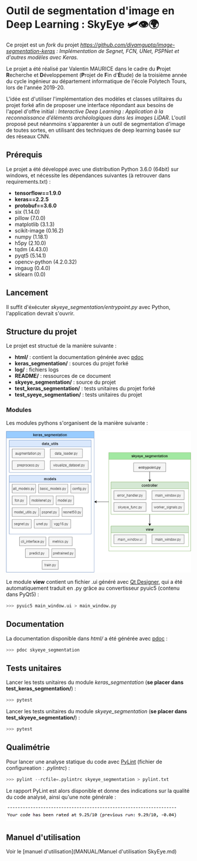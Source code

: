 # Outil de segmentation d'image en Deep Learning : SkyEye :small_airplane::eye::earth_africa:

Ce projet est un *fork* du projet *https://github.com/divamgupta/image-segmentation-keras : Implémentation de Segnet, FCN, UNet, PSPNet et d'autres modèles avec Keras.*

Le projet a été réalisé par Valentin MAURICE dans le cadre du **P**rojet **R**echerche et **D**éveloppement (**P**rojet de **F**in d'**É**tude) de la troisième année du cycle ingénieur au département informatique de l'école Polytech Tours, lors de l'année 2019-20. 

L'idée est d'utiliser l'implémentation des modèles et classes utilitaires du projet forké afin de proposer une interface répondant aux besoins de l'appel d'offre initial : *Interactive Deep Learning : Application à la reconnaissance d’éléments archéologiques dans les images LiDAR*. L'outil proposé peut néanmoins s'apparenter  à un outil de segmentation d'image de toutes sortes, en utilisant des techniques de deep learning basée sur des réseaux CNN.



## Prérequis

Le projet a été développé avec une distribution Python 3.6.0 (64bit) sur windows, et nécessite les dépendances suivantes (à retrouver dans requirements.txt) :

- **tensorflow==1.9.0**
- **keras==2.2.5**
- **protobuf==3.6.0**
- six (1.14.0)
- pillow (7.0.0)
- matplotlib (3.1.3)
- scikit-image (0.16.2)
- numpy (1.18.1)
- h5py (2.10.0)
- tqdm (4.43.0)
- pyqt5 (5.14.1)
- opencv-python (4.2.0.32)
- imgaug (0.4.0)
- sklearn (0.0)



## Lancement

Il suffit d'éxécuter *skyeye_segmentation/entrypoint.py* avec Python, l'application devrait s'ouvrir.



## Structure du projet

Le projet est structué de la manière suivante :

- **html/** : contient la documentation générée avec [pdoc](https://pdoc3.github.io/pdoc/) 
- **keras_segmentation/** : sources du projet forké
- **log/** : fichiers logs
- **README/** : ressources de ce document
- **skyeye_segmentation/** : source du projet
- **test_keras_segmentation/** : tests unitaires du projet forké
- **test_syeye_segmentation/** : tests unitaires du projet



### Modules

Les modules pythons s'organisent de la manière suivante :

![Diagramme des modules](README/Diagramme_modules.png "Diagramme de modules")

Le module **view** contient un fichier .ui généré avec [Qt Designer](https://build-system.fman.io/qt-designer-download), qui a été automatiquement traduit en .py grâce au convertisseur pyuic5 (contenu dans PyQt5) : 

```python
>>> pyuic5 main_window.ui > main_window.py
```



## Documentation

La documentation disponible dans *html/* a été générée avec [pdoc](https://pdoc3.github.io/pdoc/) : 

```python
>>> pdoc skyeye_segmentation
```



## Tests unitaires

Lancer les tests unitaires du module *keras_segmentation* (**se placer dans test_keras_segmentation/**) :

```python
>>> pytest
```

Lancer les tests unitaires du module *skyeye_segmentation* (**se placer dans test_skyeye_segmentation/**) :

```python
>>> pytest
```



## Qualimétrie

Pour lancer une analyse statique du code avec [PyLint](https://www.pylint.org/) (fichier de configureation : *.pylintrc*) :

```python
>>> pylint --rcfile=.pylintrc skyeye_segmentation > pylint.txt
```

Le rapport PyLint est alors disponible et donne des indications sur la qualité du code analysé, ainsi qu'une note générale :

![Rapport PyLint](README/Pylint.PNG "Rapport PyLint")



## Manuel d'utilisation

Voir le [manuel d'utilisation](MANUAL/Manuel d'utilisation SkyEye.md)